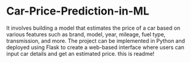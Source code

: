# Car-Price-Prediction-in-ML
It involves building a model that estimates the price of a car based on various features such as brand, model, year, mileage, fuel type, transmission, and more. The project can be implemented in Python and deployed using Flask to create a web-based interface where users can input car details and get an estimated price.
this is readme! 
